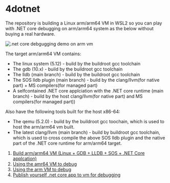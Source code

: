 # 4dotnet
The repository is building a Linux arm/arm64 VM in WSL2 so you can play with .NET core debugging on arm/arm64 system as the below without buying a real hardware.

![.net core debgugging demo on arm vm](armdemo.gif )

The target arm/arm64 VM contains:

- The linux system (5.12) - build by the buildroot gcc toolchain
- The gdb (10.x) - build by the buildroot gcc toolchain
- The lldb (main branch) - build by the buildroot gcc toolchain
- The SOS lldb plugin (main branch) - build by the clang/llvm(for native part) + MS compilers(for managed part)
- A selfcontained .NET core applciation with the .NET core runtime (main branch) - build by the host clang/llvm(for native part) and MS compilers(for managed part))

Also have the following tools built for the host x86-64:

* The qemu (5.2.0) - build by the buildroot gcc toochain, which is used to host the arm/arm64 vm built.  
* The latest clang/llvm (main branch) - build by buildroot gcc toolchain, which is used to cross compile the above SOS lldb plugin and the native part of the .NET core runtime for arm/arm64 target.  

1. [Build arm/arm64 VM (Linux + GDB + LLDB + SOS + .NET Core applcation)](build.md)  
2. [Using the amr64 VM  to debug](debug-arm64.md)
3. [Using the arm VM to debug](debug-arm.md)
4. [Publish yourself .net core app to vm for debugging](pulish.md)